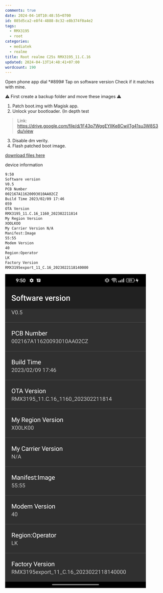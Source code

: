 ```yaml
---
comments: true
date: 2024-04-10T10:48:55+0700
id: 085d5ca2-e8f4-4888-8c32-e8b374f0a4e2
tags:
  - RMX3195
  - root
categories:
  - mediatek
  - realme
title: Root realme C25s RMX3195_11.C.16
updated: 2024-04-13T14:48:41+07:00
wordcount: 190
---
```




Open phone app dial *#899#
Tap on software version
Check if it matches with mine.

⚠️ First create a backup folder and move these images ⚠️

1. Patch boot.img with Magisk app.
2. Unlock your bootloader. (In depth test
> Link: https://drive.google.com/file/d/1F43p7WggEYIIKe8CwilTg41su3W8S3du/view
3. Disable dm verity.
4. Flash patched boot image.

[download files here](https://github.com/dimaslanjaka/android-engineer/tree/master/realme-c25s/twrp/C.16)

device information

```log
9:50
Software version
V0.5
PCB Number
002167A11620093010AA02CZ
Build Time 2023/02/09 17:46
059
OTA Version
RMX3195_11.C.16_1160_202302211814
My Region Version
XOOLKOO
My Carrier Version N/A
Manifest:Image
55:55
Modem Version
40
Region:Operator
LK
Factory Version
RMX3195export_11_C.16_2023022118140000
```

![](./ota-version.png)